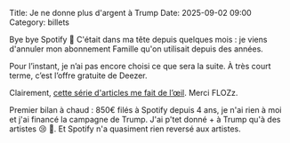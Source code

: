 Title: Je ne donne plus d'argent à Trump
Date: 2025-09-02 09:00
Category: billets

Bye bye Spotify 👋 C'était dans ma tête depuis quelques mois : je viens d'annuler mon abonnement Famille qu'on utilisait depuis des années.

Pour l’instant, je n’ai pas encore choisi ce que sera la suite. À très court terme, c’est l’offre gratuite de Deezer.

Clairement, [cette série d'articles me fait de l’œil](https://blog.flozz.fr/2025/08/31/un-an-apres-mon-depart-de-spotify-petit-bilan-de-nextcloud-music/). Merci FLOZz.

Premier bilan à chaud : 850€ filés à Spotify depuis 4 ans, je n'ai rien à moi et j'ai financé la campagne de Trump. J'ai p'tet donné + à Trump qu'à des artistes 😢 🫣. Et Spotify n'a quasiment rien reversé aux artistes.
